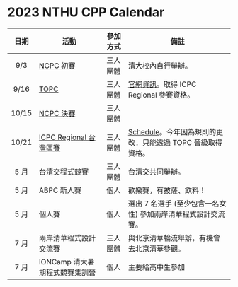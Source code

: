 # 2023 NTHU CPP Calendar

| 日期 | 活動 | 參加方式 | 備註 |
| :---: | --- | --- | --- |
| 9/3 | [NCPC 初賽](/contest/ncpc.md) | 三人團體 | 清大校內自行舉辦。 |
| 9/16 | [TOPC](/contest/topc.md) | 三人團體 | [官網資訊](https://topc2023.icpc.tw/)。取得 ICPC Regional 參賽資格。 |
| 10/15 | [NCPC 決賽](/contest/ncpc.md) | 三人團體 | |
| 10/21 | [ICPC Regional 台灣區賽](/contest/icpc.md) | 三人團體 | [Schedule](https://icpc2023.ntub.edu.tw/?page_id=30)。今年因為規則的更改，只能透過 TOPC 晉級取得資格。 |
| 5 月 | 台清交程式競賽 | 三人團體 | 台清交共同舉辦。 |
| 5 月 | ABPC 新人賽 | 個人 | 歡樂賽，有披薩、飲料！ |
| 5 月 | 個人賽 | 個人 | 選出 7 名選手 (至少包含一名女性) 參加兩岸清華程式設計交流賽。 |
| 7 月 | 兩岸清華程式設計交流賽 | 三人團體 | 與北京清華輪流舉辦，有機會去北京清華參觀。 |
| 7 月 | IONCamp 清大暑期程式競賽集訓營 | 個人 | 主要給高中生參加 |
